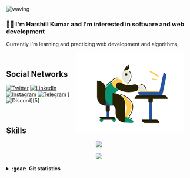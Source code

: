 ![waving](https://capsule-render.vercel.app/api?type=waving&height=200&text=Harshill%20&fontAlignY=40&color=gradient)
 

### :man_technologist: I'm Harshill Kumar and I'm interested in software and web development
Currently I'm learning and practicing web development  and algorithms,

<img align='right' height='220' style="margin-right:20px" src='assets/programmer.png' alt='Programmer'>

<br>
<h2>Social Networks</h2>

[![Twitter][1.2]][1] [![LinkedIn][2.2]][2] [![Instagram][3.2]][3] [![Telegram][4.2]][4] [![Discord][5.2]][5]

[1.2]: https://s4.uupload.ir/files/twitter_prkb.png
[2.2]: https://s4.uupload.ir/files/linkedin_amwn.png
[3.2]: https://s4.uupload.ir/files/instagram_6djz.png
[4.2]: https://s4.uupload.ir/files/telegram_q47u.png
[5.2]: https://s4.uupload.ir/files/telegram_q47u.png

[1]: https://twitter.com/HarshillK
[2]: https://www.linkedin.com/in/harshiilll/
[3]: https://www.instagram.com/harshiilll
[4]: http://telegram.me/harshiilll

<br>
<h2>Skills</h2>

<p align="center">
  <a href="https://skillicons.dev">
    <img src="https://skillicons.dev/icons?i=git,vscode,react,html,css,js,bootstrap,aws,azure,gcp" />
  </a>
</p>
<p align="center">
  <a href="https://skillicons.dev">
    <img src="https://skillicons.dev/icons?i=firebase,python,mysql,mongo,c,cpp,java,github" />
  </a>
</p>

<details close="true">
  <summary><b>:gear: &nbsp;Git statistics</b></summary>
  <img height="150px" src="https://github-readme-stats.vercel.app/api?username=harshiilll&show_icons=true&theme=highcontrast" />
  <img height="150px" src="https://github-readme-stats.vercel.app/api/top-langs/?username=harshiilll&hide=html&layout=compact&theme=highcontrast" />
 
 ![](./profile-3d-contrib/profile-gitblock.svg)
 
 </details>
